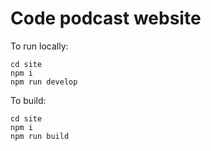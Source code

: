 # Code podcast website

To run locally:

    cd site
    npm i
    npm run develop


To build:

    cd site
    npm i
    npm run build

